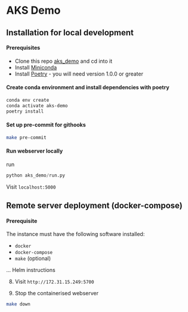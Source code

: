 # AKS Demo

## Installation for local development

#### Prerequisites
- Clone this repo [aks_demo](ssh://git@github.com:gbourniq/aks-demo.git) and cd into it
- Install [Miniconda](https://docs.conda.io/en/latest/miniconda.html)
- Install [Poetry](https://github.com/sdispater/poetry) - you will need version 1.0.0 or greater

#### Create conda environment and install dependencies with poetry

```bash
conda env create
conda activate aks-demo
poetry install
```

#### Set up pre-commit for githooks
```bash
make pre-commit
```

#### Run webserver locally
run 
```python
python aks_demo/run.py
```

Visit `localhost:5000`


## Remote server deployment (docker-compose)

#### Prerequisite
The instance must have the following software installed:
- `docker`
- `docker-compose`
- `make` (optional)

... Helm instructions

8. Visit `http://172.31.15.249:5700`

9. Stop the containerised webserver
```bash
make down
```
